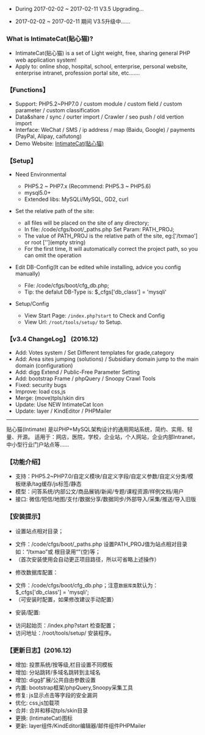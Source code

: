 

* During 2017-02-02 ~ 2017-02-11 
V3.5 Upgrading...

* 2017-02-02 ~ 2017-02-11 期间 
V3.5升级中……


### What is IntimateCat(贴心猫)?

* IntimateCat(贴心猫) is a set of Light weight, free, sharing general PHP web application system!
* Apply to: online shop, hospital, school, enterprise, personal website, enterprise intranet, profession portal site, etc.......

### 【Functions】

* Support: PHP5.2~PHP7.0 / custom module / custom field / custom parameter / custom classification
* Data&share / sync / ourter import / Crawler / seo push / old vertion import
* Interface: WeChat / SMS / ip address / map (Baidu, Google) / payments (PayPal, Alipay, caifutong)
* Demo Website: [IntimateCat(贴心猫)](http://txmao.txjia.com/)

### 【Setup】

* Need Environmental
  - PHP5.2 ~ PHP7.x (Recommend: PHP5.3 ~ PHP5.6)
  - mysql5.0+
  - Extended libs: MySQLi/MySQL, GD2, curl

* Set the relative path of the site: 
  - all files will be placed on the site of any directory; 
  - In file: /code/cfgs/boot/_paths.php Set Param: PATH_PROJ; 
  - The value of PATH_PROJ is the relative path of the site, eg:['/txmao'] or root [''](empty string)
  - For the first time, It will automatically correct the project path, so you can omit the operation

* Edit DB-Config(It can be edited while installing, advice you config manually) 
  - File: /code/cfgs/boot/cfg_db.php; 
  - Tip: the defalut DB-Type is: $_cfgs['db_class'] = 'mysqli'

* Setup/Config 
  - View Start Page: `/index.php?start` to Check and Config
  - View Url: `/root/tools/setup/` to Setup.

### 【v3.4 ChangeLog】 (2016.12)

* Add: Votes system / Set Different templates for grade,category
* Add: Area sites jumping (solutions) / Subsidiary domain jump to the main domain (configuration)
* Add: digg Extend / Public-Free Parameter Setting 
* Add: bootstrap Frame / phpQuery / Snoopy Crawl Tools
* Fixed: security bugs 
* Improve: load css,js
* Merge: (move)tpls/skin dirs
* Update: Use NEW IntimateCat Icon 
* Update: layer / KindEditor / PHPMailer

--- --- --- --- --- --- --- --- --- 

贴心猫(Intimate) 是以PHP+MySQL架构设计的通用网站系统，简约、实用、轻量、开源。
适用于：网店，医院，学校，企业站，个人网站，企业内部Intranet，中小型行业门户站点等……

### 【功能介绍】

* 支持：PHP5.2~PHP7.0/自定义模块/自定义字段/自定义参数/自定义分类/模板继承/tag缓存/js标签/静态
* 模型：问答系统/内部公文/商品展销/新闻/专题/课程资源/样例文档/用户
* 接口: 微信/短信/地图/支付/数据分享/数据同步/外部导入/采集/推送/导入旧版

### 【安装提示】

* 设置站点相对目录；
 - 文件：/code/cfgs/boot/_paths.php 设置PATH_PROJ值为站点相对目录如：“/txmao”或 根目录用“”(空)等；
 - （首次安装使用会自动更正项目路径，所以可省略上述操作）

* 修改数据库配置：
 - 文件：/code/cfgs/boot/cfg_db.php；注意`数据库类`默认为：$_cfgs['db_class'] = 'mysqli';
 - （可安装时配置，如果修改建议手动配置）

* 安装/配置:
 - 访问起始页：/index.php?start 检查配置；
 - 访问地址：/root/tools/setup/ 安装程序。

### 【更新日志】(2016.12)

* 增加: 投票系统/按等级,栏目设置不同模板
* 增加: 分站跳转/多域名跳转到主域名
* 增加: digg扩展/公共自由参数设置
* 内置: bootstrap框架/phpQuery,Snoopy采集工具 
* 修复: js显示点击等字段的安全漏洞
* 优化: css,js加载项 
* 合并: 合并和移动tpls/skin目录
* 更换: (IntimateCat)图标 
* 更新: layer组件/KindEditor编辑器/邮件组件PHPMailer
